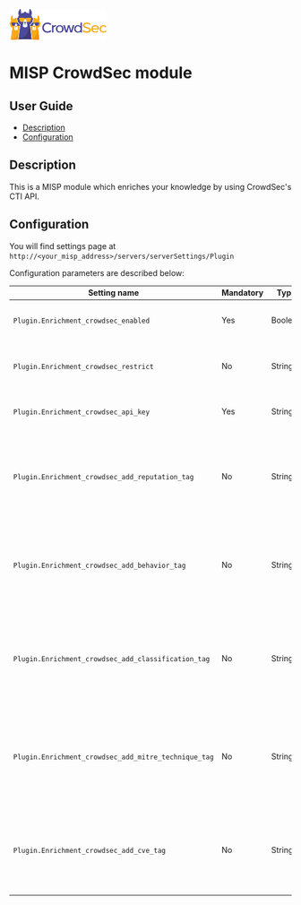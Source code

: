 ![CrowdSec Logo](images/logo_crowdsec.png)

# MISP CrowdSec module

## User Guide

<!-- START doctoc generated TOC please keep comment here to allow auto update -->
<!-- DON'T EDIT THIS SECTION, INSTEAD RE-RUN doctoc TO UPDATE -->

- [Description](#description)
- [Configuration](#configuration)

<!-- END doctoc generated TOC please keep comment here to allow auto update -->

## Description

This is a MISP module which enriches your knowledge by using CrowdSec's CTI API.

## Configuration

You will find settings page at `http://<your_misp_address>/servers/serverSettings/Plugin`

Configuration parameters are described below:


| Setting name      | Mandatory | Type | Description                                                                                                                                                                                                                                         |
|-----------------------------------------------| ------------ | ---------------------------------------------------------------------------------------------------------------------------------------------------------- |-----------------------------------------------------------------------------------------------------------------------------------------------------------------------------------------------------------------------------------------------------|
| `Plugin.Enrichment_crowdsec_enabled` | Yes  | Boolean | Enable or disable the crowdsec module                                                                                                                                             |
| `Plugin.Enrichment_crowdsec_restrict` | No | String | Restrict the crowdsec module to the given organisation. |
| `Plugin.Enrichment_crowdsec_api_key` | Yes          | String  | CrowdSec CTI  API key. See [instructions to obtain it](https://docs.crowdsec.net/docs/next/cti_api/getting_started/#getting-an-api-key)                                  |
| `Plugin.Enrichment_crowdsec_add_reputation_tag` | No        | String    | Enable/disable the creation of a reputation tag for the IP attribute. You can use  `True` or `False` as string value. Default: `True`     |
| `Plugin.Enrichment_crowdsec_add_behavior_tag` | No     | String    | Enable/disable the creation of a behavior tag for the IP attribute. You can use  `True` or `False` as string value. Default: `True`                                                  |
| `Plugin.Enrichment_crowdsec_add_classification_tag` | No        | String    | Enable/disable the creation of a classification tag for the IP attribute. You can use  `True` or `False` as string value. Default: `True`                                                        |
| `Plugin.Enrichment_crowdsec_add_mitre_technique_tag` | No        | String | Enable/disable the creation of a mitre technique tag for the IP attribute. You can use  `True` or `False` as string value. Default: `True`                                    |
| `Plugin.Enrichment_crowdsec_add_cve_tag` | No | String | Enable/disable the creation of a cve tag for the IP attribute. You can use  `True` or `False` as string value. Default: `True`                                        |
